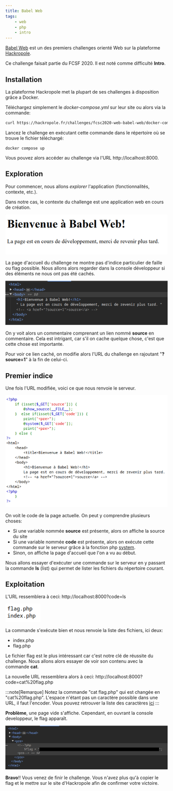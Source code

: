 ```yaml
---
title: Babel Web
tags:
    - web
    - php
    - intro
---
```

[Babel Web](https://hackropole.fr/fr/challenges/web/fcsc2020-web-babel-web/) est un des premiers challenges orienté Web sur la plateforme [Hackropole](https://hackropole.fr). 

Ce challenge faisait partie du FCSF 2020. Il est noté comme difficulté **Intro**.

## Installation

La plateforme Hackropole met la plupart de ses challenges à disposition grâce a Docker.

Téléchargez simplement le _docker-compose.yml_ sur leur site ou alors via la commande:

```bash
curl https://hackropole.fr/challenges/fcsc2020-web-babel-web/docker-compose.public.yml -o docker-compose.yml
```

Lancez le challenge en exécutant cette commande dans le répertoire où se trouve le fichier téléchargé:

```docker
docker compose up
```

Vous pouvez alors accéder au challenge via l'URL http://localhost:8000.

## Exploration

Pour commencer, nous allons _explorer_ l'application (fonctionnalités, contexte, etc.).

Dans notre cas, le contexte du challenge est une application web en cours de création.

![page d'accueil du challenge](/img/Babel_web/intro)

La page d'accueil du challenge ne montre pas d'indice particulier de faille ou flag possible.
Nous allons alors regarder dans la console développeur si des éléments ne nous ont pas été cachés.

![console developpeur indice1](/img/Babel_web/comment)

On y voit alors un commentaire comprenant un lien nommé **source** en commentaire.
Cela est intrigant, car s'il on cache quelque chose, c'est que cette chose est importante.

Pour voir ce lien caché, on modifie alors l'URL du challenge en rajoutant "**?source=1**" à la fin de celui-ci.

## Premier indice

Une fois l'URL modifiée, voici ce que nous renvoie le serveur.

![source=1](/img/Babel_web/source1)

On voit le code de la page actuelle. On peut y comprendre plusieurs choses:
- Si une variable nommée **source** est présente, alors on affiche la source du site
- Si une variable nommée **code** est présente, alors on exécute cette commande sur le serveur grâce à la fonction php [system](https://www.php.net/manual/en/function.system).
- Sinon, on affiche la page d'accueil que l'on a vu au début.

Nous allons essayer d'exécuter une commande sur le serveur en y passant la commande **ls** (list) qui permet de lister les fichiers du répertoire courant.

## Exploitation

L'URL ressemblera à ceci: http://localhost:8000?code=ls

![code=ls](/img/Babel_web/code=ls)

La commande s'exécute bien et nous renvoie la liste des fichiers, ici deux:
- index.php
- flag.php

Le fichier flag est le plus intéressant car c'est notre clé de réussite du challenge. Nous allons alors essayer de voir son contenu avec la commande **cat**.

La nouvelle URL ressemblera alors à ceci: http://localhost:8000?code=cat%20flag.php

:::note[Remarque]
Notez la commande "cat flag.php" qui est changée en "cat%20flag.php". L'espace n'étant pas un caractère possible dans une URL, il faut l'encoder. Vous pouvez retrouver la liste des caractères [ici](https://www.degraeve.com/reference/urlencoding.php)
:::

**Problème**, une page vide s'affiche. Cependant, en ouvrant la console developpeur, le flag apparaît.

![flag](/img/Babel_web/cat_flagPhp)

**Bravo**!! Vous venez de finir le challenge. Vous n'avez plus qu'à copier le flag et le mettre sur le site d'Hackropole afin de confirmer votre victoire.